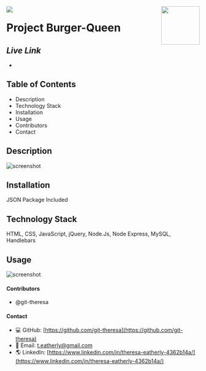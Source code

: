 <img align="left" src= "https://img.shields.io/badge/License-MIT-green">

<img align="right" width="100" height="100" src="https://avatars2.githubusercontent.com/u/57425164?v=4">

 
#   
 
  # **Project** Burger-Queen
  
  ##  **_Live Link_** 
  * 
  
  ##  **Table of Contents**
  * Description
  * Technology Stack
  * Installation
  * Usage
  * Contributors
  * Contact
  
  ##  **Description**
 

 <img   src="assets/png" alt="screenshot" />
 

  ## **Installation**
  JSON Package Included
 
  ## **Technology Stack**
 HTML, CSS, JavaScript, jQuery, Node.Js, Node Express, MySQL, Handlebars

  ##  **Usage**

 

<img   src="assets/" alt="screenshot" />



  #### **Contributors** 
* @git-theresa

#### **Contact**
* :computer:  GitHub: [https://github.com/git-theresa](https://github.com/git-theresa) 
* :e-mail:  Email: [t.eatherly@gmail.com](t.eatherly@gmail.com)
* :earth_americas:  LinkedIn: [https://www.linkedin.com/in/theresa-eatherly-4362b14a/](https://www.linkedin.com/in/theresa-eatherly-4362b14a/)
